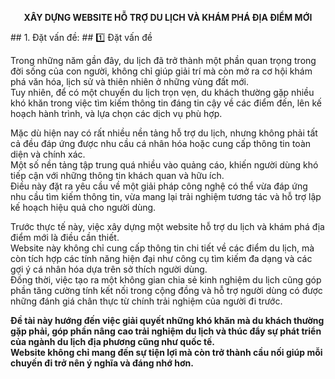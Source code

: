 <p align="center"><b>XÂY DỰNG WEBSITE HỖ TRỢ DU LỊCH VÀ KHÁM PHÁ ĐỊA ĐIỂM MỚI</b></p>  
## 1. Đặt vấn đề:  
## 1️⃣ Đặt vấn đề

Trong những năm gần đây, du lịch đã trở thành một phần quan trọng trong đời sống của con người, không chỉ giúp giải trí mà còn mở ra cơ hội khám phá văn hóa, lịch sử và thiên nhiên ở những vùng đất mới.  
Tuy nhiên, để có một chuyến du lịch trọn vẹn, du khách thường gặp nhiều khó khăn trong việc tìm kiếm thông tin đáng tin cậy về các điểm đến, lên kế hoạch hành trình, và lựa chọn các dịch vụ phù hợp.  

Mặc dù hiện nay có rất nhiều nền tảng hỗ trợ du lịch, nhưng không phải tất cả đều đáp ứng được nhu cầu cá nhân hóa hoặc cung cấp thông tin toàn diện và chính xác.  
Một số nền tảng tập trung quá nhiều vào quảng cáo, khiến người dùng khó tiếp cận với những thông tin khách quan và hữu ích.  
Điều này đặt ra yêu cầu về một giải pháp công nghệ có thể vừa đáp ứng nhu cầu tìm kiếm thông tin, vừa mang lại trải nghiệm tương tác và hỗ trợ lập kế hoạch hiệu quả cho người dùng.  

Trước thực tế này, việc xây dựng một website hỗ trợ du lịch và khám phá địa điểm mới là điều cần thiết.  
Website này không chỉ cung cấp thông tin chi tiết về các điểm du lịch, mà còn tích hợp các tính năng hiện đại như công cụ tìm kiếm đa dạng và các gợi ý cá nhân hóa dựa trên sở thích người dùng.  
Đồng thời, việc tạo ra một không gian chia sẻ kinh nghiệm du lịch cũng góp phần tăng cường tính kết nối trong cộng đồng và hỗ trợ người dùng có được những đánh giá chân thực từ chính trải nghiệm của người đi trước.  

**Đề tài này hướng đến việc giải quyết những khó khăn mà du khách thường gặp phải, góp phần nâng cao trải nghiệm du lịch và thúc đẩy sự phát triển của ngành du lịch địa phương cũng như quốc tế.**  
**Website không chỉ mang đến sự tiện lợi mà còn trở thành cầu nối giúp mỗi chuyến đi trở nên ý nghĩa và đáng nhớ hơn.**

